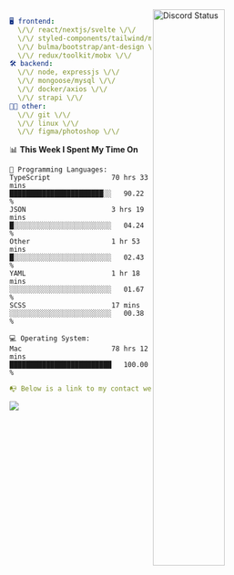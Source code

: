 
<a href="https://discord.com/users/279302975371870218" target="_blank">
    <img width="50%" align="right" alt="Discord Status" src="https://lanyard.cnrad.dev/api/279302975371870218?bg=161B22&borderRadius=5px%205px%200%200&hideTimestamp=true&idleMessage=Just%20chillin%27%20at%20the%20moment&animated=true">
</a>

```yaml
🖥️ frontend: 
  \/\/ react/nextjs/svelte \/\/
  \/\/ styled-components/tailwind/mui/
  \/\/ bulma/bootstrap/ant-design \/\/
  \/\/ redux/toolkit/mobx \/\/
🛠 backend: 
  \/\/ node, expressjs \/\/
  \/\/ mongoose/mysql \/\/
  \/\/ docker/axios \/\/
  \/\/ strapi \/\/
👨‍💻 other: 
  \/\/ git \/\/ 
  \/\/ linux \/\/
  \/\/ figma/photoshop \/\/
```
<!--START_SECTION:waka-->
📊 **This Week I Spent My Time On** 

```text
💬 Programming Languages: 
TypeScript               70 hrs 33 mins      ███████████████████████░░   90.22 % 
JSON                     3 hrs 19 mins       █░░░░░░░░░░░░░░░░░░░░░░░░   04.24 % 
Other                    1 hr 53 mins        █░░░░░░░░░░░░░░░░░░░░░░░░   02.43 % 
YAML                     1 hr 18 mins        ░░░░░░░░░░░░░░░░░░░░░░░░░   01.67 % 
SCSS                     17 mins             ░░░░░░░░░░░░░░░░░░░░░░░░░   00.38 % 

💻 Operating System: 
Mac                      78 hrs 12 mins      █████████████████████████   100.00 % 
```


<!--END_SECTION:waka-->
```yaml
📭 Below is a link to my contact website 
```
<a href="https://mxns.xyz" target="_black"> <img src="https://img.shields.io/badge/website-161B22?style=for-the-badge&logo=About.me&logoColor=white"></img> <a/>
